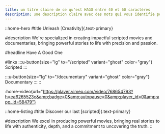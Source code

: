 ```yaml
---
title: un titre claire de ce qu'est HAGO entre 40 et 60 caractères 
description: une description claire avec des mots qui vous identifie pour la recherche sur google, entre 130 et 160 caractères
---
```


::home-hero
#title
Unleash [Creativity]{.text-primary}


#description
We're specialized in creating impactful scripted movies and documentaries, bringing powerful stories to life with precision and passion.

#headline
Have A Good One

#links
  :::u-button{size="lg" to="/scripted" variant="ghost" color="gray"}
  Scripted
  :::

  :::u-button{size="lg" to="/documentary" variant="ghost" color="gray"}
  Documentary
  :::
::

:home-video{url="https://player.vimeo.com/video/768654793?h=ea6265523c&amp;badge=0&amp;autopause=0&amp;player_id=0&amp;app_id=58479"}

::home-listing
#title
Discover our last [scripted]{.text-primary}

#description
We excel in producing powerful movies, bringing real stories to life with authenticity, depth, and a commitment to uncovering the truth.
::

